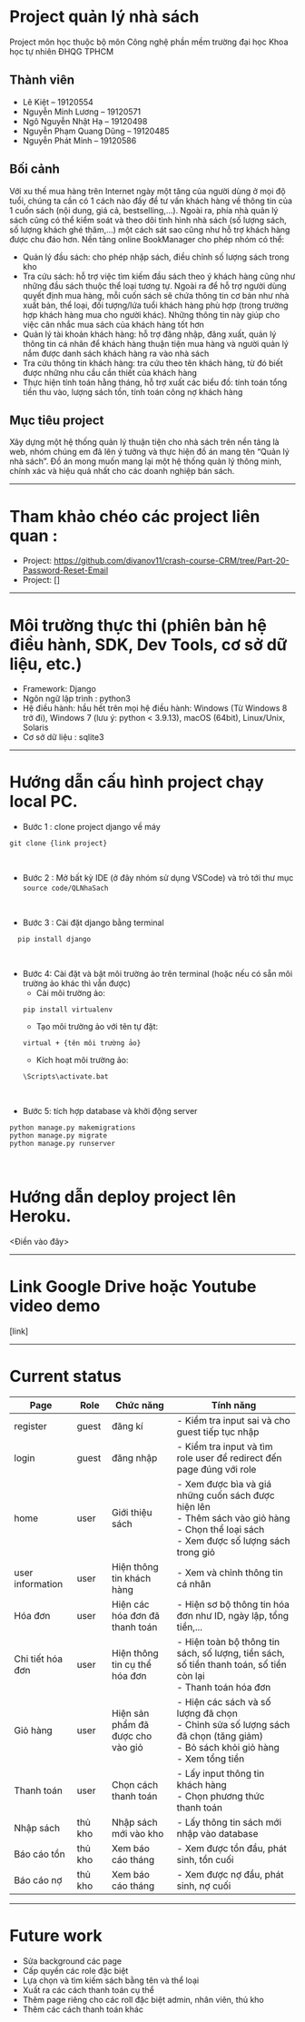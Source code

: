 # Project quản lý nhà sách
Project môn học thuộc bộ môn Công nghệ phần mềm trường đại học Khoa học tự nhiên ĐHQG TPHCM
## Thành viên
- Lê Kiệt – 19120554 
- Nguyễn Minh Lương – 19120571 
- Ngô Nguyễn Nhật Hạ – 19120498 
- Nguyễn Phạm Quang Dũng – 19120485 
- Nguyễn Phát Minh	– 19120586

## Bối cảnh
Với xu thế mua hàng trên Internet ngày một tăng của người dùng ở mọi độ tuổi, chúng ta cần có 1 cách nào đấy để tư vấn khách hàng về thông tin của 1 cuốn sách (nội dung, giá cả, bestselling,…). Ngoài ra, phía nhà quản lý sách cũng có thể kiểm soát và theo dõi tình hình nhà sách (số lượng sách, số lượng khách ghé thăm,…) một cách sát sao cũng như hỗ trợ khách hàng được chu đáo hơn. Nền tảng online BookManager cho phép nhóm có thể: <br>
- Quản lý đầu sách: cho phép nhập sách, điều chỉnh số lượng sách trong kho <br>
- Tra cứu sách: hỗ trợ việc tìm kiếm đầu sách theo ý khách hàng cũng như những đầu sách thuộc thể loại tương tự. Ngoài ra để hỗ trợ người dùng quyết định mua hàng, mỗi cuốn sách sẽ chứa thông tin cơ bản như nhà xuất bản, thể loại, đối tượng/lứa tuổi khách hàng phù hợp (trong trường hợp khách hàng mua cho người khác). Những thông tin này giúp cho việc cân nhắc mua sách của khách hàng tốt hơn <br>
- Quản lý tài khoản khách hàng: hỗ trợ đăng nhập, đăng xuất, quản lý thông tin cá nhân để khách hàng thuận tiện mua hàng và người quản lý nắm được danh sách khách hàng ra vào nhà sách <br>
- Tra cứu thông tin khách hàng: tra cứu theo tên khách hàng, từ đó biết được những nhu cầu cần thiết của khách hàng <br>
- Thực hiện tính toán hằng tháng, hỗ trợ xuất các biểu đồ: tính toán tổng tiền thu vào, lượng sách tồn, tính toán công nợ khách hàng <br>

## Mục tiêu project
Xây dựng một hệ thống quản lý thuận tiện cho nhà sách trên nền tảng là web, nhóm chúng em đã lên ý tưởng và thực hiện đồ án mang tên “Quản lý nhà sách”. Đồ án mong muốn mang lại một hệ thống quản lý thông minh, chính xác và hiệu quả nhất cho các doanh nghiệp bán sách. 

---
# Tham khảo chéo các project liên quan : 
- Project: https://github.com/divanov11/crash-course-CRM/tree/Part-20-Password-Reset-Email
- Project: []

---
# Môi trường thực thi (phiên bản hệ điều hành, SDK, Dev Tools, cơ sở dữ liệu, etc.)
- Framework: Django <br>
- Ngôn ngữ lập trình : python3
- Hệ điều hành: hầu hết trên mọi hệ điều hành: Windows (Từ Windows 8 trở đi), Windows 7 (lưu ý: python < 3.9.13), macOS (64bit), Linux/Unix, Solaris <br>
- Cơ sở dữ liệu : sqlite3

---
# Hướng dẫn cấu hình project chạy local PC.

- Bước 1 : clone project django về máy <br>
```console
git clone {link project} 
```
<br> 

- Bước 2 : Mở bất kỳ IDE (ở đây nhóm sử dụng VSCode) và trỏ tới thư mục `source code/QLNhaSach` 
<br>

- Bước 3 : Cài đặt django bằng terminal <br>
```console
  pip install django
```
<br>

- Bước 4: Cài đặt và bật môi trường ảo trên terminal (hoặc nếu có sẵn môi trường ảo khác thì vẫn được)
  - Cài môi trường ảo: <br>
  ```console
  pip install virtualenv
  ```
  - Tạo môi trường ảo với tên tự đặt: <br>
  ```console
  virtual + {tên môi trường ảo}
  ```
  - Kích hoạt môi trường ảo: <br>
  ```console
  \Scripts\activate.bat
  ```
<br>

- Bước 5: tích hợp database và khởi động server <br> 
```console
python manage.py makemigrations 
python manage.py migrate 
python manage.py runserver
```
<br>

# Hướng dẫn deploy project lên Heroku.
<Điền vào đây>

---
# Link Google Drive hoặc Youtube video demo
[link]

---
# Current status

| Page             | Role     |Chức năng                          | Tính năng                                                             |
| ---------------- | -------- |---------------------------------- | --------------------------------------------------------------------- |
| register         | guest    | đăng kí                           | - Kiểm tra input sai và cho guest tiếp tục nhập                       |
| login            | guest    | đăng nhập                         | - Kiểm tra input và tìm role user để redirect đến page đúng với role  |
| home             | user     | Giới thiệu sách                   | - Xem được bìa và giá những cuốn sách được hiện lên <br> - Thêm sách vào giỏ hàng <br> - Chọn thể loại sách <br> -  Xem được số lượng sách trong giỏ                                                                                    |
| user information | user     | Hiện thông tin khách hàng         | - Xem và chỉnh thông tin cá nhân                                      |
| Hóa đơn          | user     | Hiện các hóa đơn đã thanh toán    | - Hiện sơ bộ thông tin hóa đơn như ID, ngày lập, tổng tiền,...        |
| Chi tiết hóa đơn | user     | Hiện thông tin cụ thể hóa đơn     | - Hiện toàn bộ thông tin sách, số lượng, tiền sách, số tiền thanh toán, số tiền còn lại <br> - Thanh toán hóa đơn                                                                                                                        |
| Giỏ hàng         | user     | Hiện sản phẩm đã được cho vào giỏ | - Hiện các sách và số lượng đã chọn <br> - Chỉnh sửa số lượng sách đã chọn (tăng giảm) <br> - Bỏ sách khỏi giỏ hàng <br> - Xem tổng tiền                                                                                                   |
| Thanh toán       | user     | Chọn cách thanh toán              | - Lấy input thông tin khách hàng <br> - Chọn phương thức thanh toán   |
| Nhập sách        | thủ kho  | Nhập sách mới vào kho             | - Lấy thông tin sách mới nhập vào database                            |
| Báo cáo tồn      | thủ kho  | Xem báo cáo tháng                 | - Xem được tồn đầu, phát sinh, tồn cuối                               |
| Báo cáo nợ       | thủ kho  | Xem báo cáo tháng                 | - Xem được nợ đầu, phát sinh, nợ cuối                                 |

---
# Future work
- Sửa background các page <br>
- Cấp quyền các role đặc biệt <br>
- Lựa chọn và tìm kiếm sách bằng tên và thể loại <br>
- Xuất ra các cách thanh toán cụ thể <br>
- Thêm page riêng cho các roll đặc biệt admin, nhân viên, thủ kho <br>
- Thêm các cách thanh toán khác
